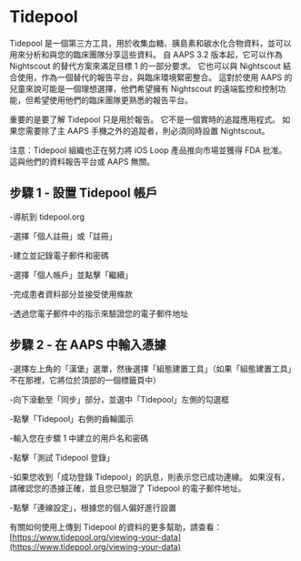 # Tidepool

Tidepool 是一個第三方工具，用於收集血糖、胰島素和碳水化合物資料，並可以用來分析和與您的臨床團隊分享這些資料。 自 AAPS 3.2 版本起，它可以作為 Nightscout 的替代方案來滿足目標 1 的一部分要求。 它也可以與 Nightscout 結合使用，作為一個替代的報告平台，與臨床環境緊密整合。 這對於使用 AAPS 的兒童來說可能是一個理想選擇，他們希望擁有 Nightscout 的遠端監控和控制功能，但希望使用他們的臨床團隊更熟悉的報告平台。

重要的是要了解 Tidepool 只是用於報告。 它不是一個實時的追蹤應用程式。 如果您需要除了主 AAPS 手機之外的追蹤者，則必須同時設置 Nightscout。

注意：Tidepool 組織也正在努力將 iOS Loop 產品推向市場並獲得 FDA 批准。 這與他們的資料報告平台或 AAPS 無關。

## 步驟 1 - 設置 Tidepool 帳戶

-導航到 tidepool.org

-選擇「個人註冊」或「註冊」

-建立並記錄電子郵件和密碼

-選擇「個人帳戶」並點擊「繼續」

-完成患者資料部分並接受使用條款

-透過您電子郵件中的指示來驗證您的電子郵件地址

## 步驟 2 - 在 AAPS 中輸入憑據

-選擇左上角的「漢堡」選單，然後選擇「組態建置工具」（如果「組態建置工具」不在那裡，它將位於頂部的一個標籤頁中）

-向下滾動至「同步」部分，並選中「Tidepool」左側的勾選框

-點擊「Tidepool」右側的齒輪圖示

-輸入您在步驟 1 中建立的用戶名和密碼

-點擊「測試 Tidepool 登錄」

-如果您收到「成功登錄 Tidepool」的訊息，則表示您已成功連線。 如果沒有，請確認您的憑據正確，並且您已驗證了 Tidepool 的電子郵件地址。

-點擊「連線設定」，根據您的個人偏好進行設置

有關如何使用上傳到 Tidepool 的資料的更多幫助，請查看：[https://www.tidepool.org/viewing-your-data](https://www.tidepool.org/viewing-your-data)

